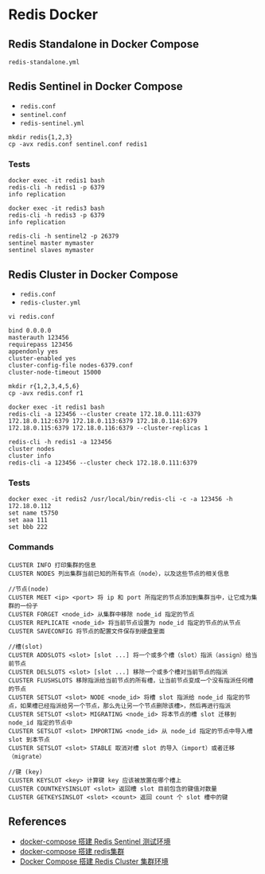 # Redis Docker

## Redis Standalone in Docker Compose
`redis-standalone.yml`

## Redis Sentinel in Docker Compose
- `redis.conf`
- `sentinel.conf`
- `redis-sentinel.yml`

```
mkdir redis{1,2,3}
cp -avx redis.conf sentinel.conf redis1
```

### Tests
```
docker exec -it redis1 bash
redis-cli -h redis1 -p 6379
info replication

docker exec -it redis3 bash
redis-cli -h redis3 -p 6379
info replication

redis-cli -h sentinel2 -p 26379
sentinel master mymaster
sentinel slaves mymaster
```

## Redis Cluster in Docker Compose
- `redis.conf`
- `redis-cluster.yml`

`vi redis.conf`
```
bind 0.0.0.0
masterauth 123456
requirepass 123456
appendonly yes
cluster-enabled yes
cluster-config-file nodes-6379.conf
cluster-node-timeout 15000
```

```
mkdir r{1,2,3,4,5,6}
cp -avx redis.conf r1

docker exec -it redis1 bash
redis-cli -a 123456 --cluster create 172.18.0.111:6379 172.18.0.112:6379 172.18.0.113:6379 172.18.0.114:6379 172.18.0.115:6379 172.18.0.116:6379 --cluster-replicas 1

redis-cli -h redis1 -a 123456
cluster nodes
cluster info
redis-cli -a 123456 --cluster check 172.18.0.111:6379
```

### Tests
```
docker exec -it redis2 /usr/local/bin/redis-cli -c -a 123456 -h 172.18.0.112
set name t5750
set aaa 111
set bbb 222
```

### Commands
```
CLUSTER INFO 打印集群的信息
CLUSTER NODES 列出集群当前已知的所有节点（node），以及这些节点的相关信息

//节点(node)
CLUSTER MEET <ip> <port> 将 ip 和 port 所指定的节点添加到集群当中，让它成为集群的一份子
CLUSTER FORGET <node_id> 从集群中移除 node_id 指定的节点
CLUSTER REPLICATE <node_id> 将当前节点设置为 node_id 指定的节点的从节点
CLUSTER SAVECONFIG 将节点的配置文件保存到硬盘里面

//槽(slot)
CLUSTER ADDSLOTS <slot> [slot ...] 将一个或多个槽（slot）指派（assign）给当前节点
CLUSTER DELSLOTS <slot> [slot ...] 移除一个或多个槽对当前节点的指派
CLUSTER FLUSHSLOTS 移除指派给当前节点的所有槽，让当前节点变成一个没有指派任何槽的节点
CLUSTER SETSLOT <slot> NODE <node_id> 将槽 slot 指派给 node_id 指定的节点，如果槽已经指派给另一个节点，那么先让另一个节点删除该槽>，然后再进行指派
CLUSTER SETSLOT <slot> MIGRATING <node_id> 将本节点的槽 slot 迁移到 node_id 指定的节点中
CLUSTER SETSLOT <slot> IMPORTING <node_id> 从 node_id 指定的节点中导入槽 slot 到本节点
CLUSTER SETSLOT <slot> STABLE 取消对槽 slot 的导入（import）或者迁移（migrate）

//键 (key)
CLUSTER KEYSLOT <key> 计算键 key 应该被放置在哪个槽上
CLUSTER COUNTKEYSINSLOT <slot> 返回槽 slot 目前包含的键值对数量
CLUSTER GETKEYSINSLOT <slot> <count> 返回 count 个 slot 槽中的键
```

## References
- [docker-compose 搭建 Redis Sentinel 测试环境](https://www.cnblogs.com/leffss/p/12082361.html)
- [docker-compose 搭建 redis集群](https://www.jianshu.com/p/ce14357cf0b4)
- [Docker Compose 搭建 Redis Cluster 集群环境](https://www.cnblogs.com/mrhelloworld/p/docker14.html)